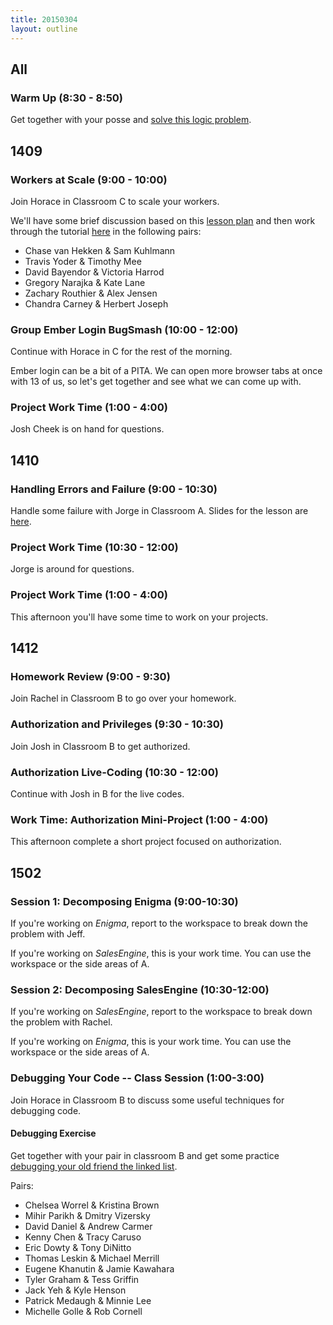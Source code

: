 ```yaml
---
title: 20150304
layout: outline
---
```


## All

### Warm Up (8:30 - 8:50)

Get together with your posse and [solve this logic problem](http://cl.ly/0X353Q2X2H0f).

## 1409

### Workers at Scale (9:00 - 10:00)

Join Horace in Classroom C to scale your workers.

We'll have some brief discussion based on this [lesson plan](https://github.com/turingschool/lesson_plans/blob/master/ruby_04-apis_and_scalability/workers_at_scale.markdown) and then work through the tutorial [here](http://tutorials.jumpstartlab.com/topics/performance/small_background_jobs.html) in the following pairs:

* Chase van Hekken & Sam Kuhlmann
* Travis Yoder & Timothy Mee
* David Bayendor & Victoria Harrod
* Gregory Narajka & Kate Lane
* Zachary Routhier & Alex Jensen
* Chandra Carney & Herbert Joseph

### Group Ember Login BugSmash (10:00 - 12:00)

Continue with Horace in C for the rest of the morning.

Ember login can be a bit of a PITA. We can open more browser tabs at
once with 13 of us, so let's get together and see what we can come up
with.

### Project Work Time (1:00 - 4:00)

Josh Cheek is on hand for questions.

## 1410

### Handling Errors and Failure (9:00 - 10:30)

Handle some failure with Jorge in Classroom A. Slides for the lesson are [here](https://www.dropbox.com/s/gadq54bdh8arew7/Turing%20-%20Handling%20Errors%20in%20Rails.key?dl=0).

### Project Work Time (10:30 - 12:00)

Jorge is around for questions.

### Project Work Time (1:00 - 4:00)

This afternoon you'll have some time to work on your projects.

## 1412

### Homework Review (9:00 - 9:30)

Join Rachel in Classroom B to go over your homework.

### Authorization and Privileges (9:30 - 10:30)

Join Josh in Classroom B to get authorized.

### Authorization Live-Coding (10:30 - 12:00)

Continue with Josh in B for the live codes.

### Work Time: Authorization Mini-Project (1:00 - 4:00)

This afternoon complete a short project focused on authorization.

## 1502

### Session 1: Decomposing Enigma (9:00-10:30)

If you're working on *Enigma*, report to the workspace to break down the problem
with Jeff.

If you're working on *SalesEngine*, this is your work time. You can use the workspace
or the side areas of A.

### Session 2: Decomposing SalesEngine (10:30-12:00)

If you're working on *SalesEngine*, report to the workspace to break down the problem
with Rachel.

If you're working on *Enigma*, this is your work time. You can use the workspace
or the side areas of A.

### Debugging Your Code -- Class Session (1:00-3:00)

Join Horace in Classroom B to discuss some useful techniques for debugging code.

#### Debugging Exercise

Get together with your pair in classroom B and get some practice [debugging your old friend the linked list](https://github.com/turingschool-examples/data_structures_and_algorithms/tree/master/linked_lists).

Pairs:

* Chelsea Worrel & Kristina Brown
* Mihir Parikh & Dmitry Vizersky
* David Daniel & Andrew Carmer
* Kenny Chen & Tracy Caruso
* Eric Dowty & Tony DiNitto
* Thomas Leskin & Michael Merrill
* Eugene Khanutin & Jamie Kawahara
* Tyler Graham & Tess Griffin
* Jack Yeh & Kyle Henson
* Patrick Medaugh & Minnie Lee
* Michelle Golle & Rob Cornell
